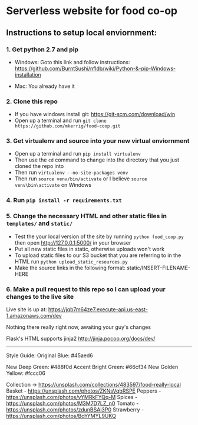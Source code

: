 # Serverless website for food co-op

## Instructions to setup local enviornment:

### 1. Get python 2.7 and pip

  * Windows: Goto this link and follow instructions: https://github.com/BurntSushi/nfldb/wiki/Python-&-pip-Windows-installation

  * Mac: You already have it
### 2. Clone this repo
  * If you have windows install git: https://git-scm.com/download/win
  * Open up a terminal and run `git clone https://github.com/mkerrig/food-coop.git`


### 3. Get virtualenv and source into your new virtual enviornment
  * Open up a terminal and run `pip install virtualenv`
  * Then use the `cd` command to change into the directory that you just cloned the repo into
  * Then run `virtualenv --no-site-packages venv`
  * Then run `source venv/bin/activate` or I believe `source venv\bin\activate` on Windows

### 4. Run `pip install -r requirements.txt`

### 5. Change the necessary HTML and other static files in `templates/` and `static/`
  * Test the your local version of the site by running `python food_coop.py` then open http://127.0.0.1:5000/ in your browser
  * Put all new static files in static, otherwise uploads won't work
  * To upload static files to our S3 bucket that you are referring to in the HTML run `python upload_static_resources.py`
  * Make the source links in the following format: static/INSERT-FILENAME-HERE

### 6. Make a pull request to this repo so I can upload your changes to the live site

Live site is up at: https://jqb7m64ze7.execute-api.us-east-1.amazonaws.com/dev

Nothing there really right now, awaiting your guy's changes

Flask's HTML supports jinja2 http://jinja.pocoo.org/docs/dev/



************

Style Guide:
Original Blue: #45aed6

New Deep Green: #488f0d
Accent Bright Green: #66cf34
New Golden Yellow: #fccc06

Collection -> https://unsplash.com/collections/483597/food-really-local
Basket - https://unsplash.com/photos/ZKNsVqbRSPE
Peppers - https://unsplash.com/photos/vYMRkFYQq-M
Spices - https://unsplash.com/photos/M3M7D7LZ_n0
Tomato - https://unsplash.com/photos/zdunBSAi3P0
Strawberry - https://unsplash.com/photos/BchYMYL9UKQ